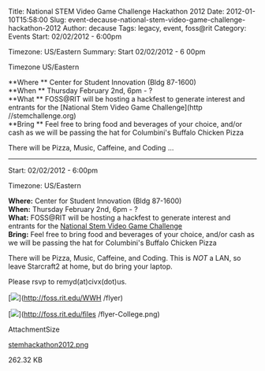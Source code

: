 Title: National STEM Video Game Challenge Hackathon 2012
Date: 2012-01-10T15:58:00
Slug: event-decause-national-stem-video-game-challenge-hackathon-2012
Author: decause
Tags: legacy, event, foss@rit
Category: Events
Start: 02/02/2012 - 6:00pm

Timezone: US/Eastern
Summary: 
	Start  02/02/2012 - 6 00pm

Timezone  US/Eastern

**Where ** Center for Student Innovation (Bldg 87-1600)  
**When ** Thursday February 2nd, 6pm - ?  
**What ** FOSS@RIT will be hosting a hackfest to generate interest and entrants for the [National Stem Video Game Challenge](http //stemchallenge.org)  
**Bring ** Feel free to bring food and beverages of your choice, and/or cash as we will be passing the hat for Columbini's Buffalo Chicken Pizza  

There will be Pizza, Music, Caffeine, and Coding ... 

---
Start: 02/02/2012 - 6:00pm

Timezone: US/Eastern

**Where:** Center for Student Innovation (Bldg 87-1600)  
**When:** Thursday February 2nd, 6pm - ?  
**What:** FOSS@RIT will be hosting a hackfest to generate interest and entrants for the [National Stem Video Game Challenge](http://stemchallenge.org)  
**Bring:** Feel free to bring food and beverages of your choice, and/or cash as we will be passing the hat for Columbini's Buffalo Chicken Pizza  

There will be Pizza, Music, Caffeine, and Coding. This is _NOT_ a LAN, so
leave Starcraft2 at home, but do bring your laptop.

Please rsvp to remyd(at)civx(dot)us.

[![](http://foss.rit.edu/files/stemhackathon2012.png)](http://foss.rit.edu/WWH
/flyer)

[![](http://foss.rit.edu/files/flyer-College.png)](http://foss.rit.edu/files
/flyer-College.png)

AttachmentSize

[stemhackathon2012.png](http://foss.rit.edu/files/stemhackathon2012.png)

262.32 KB

